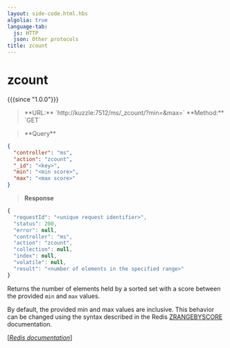 ```yaml
---
layout: side-code.html.hbs
algolia: true
language-tab:
  js: HTTP
  json: Other protocols
title: zcount
---
```


# zcount

{{{since "1.0.0"}}}




<blockquote class="js">
<p>
**URL:** `http://kuzzle:7512/ms/_zcount/<key>?min=<min score>&max=<max score>`  
**Method:** `GET`
</p>
</blockquote>

<blockquote class="json">
<p>
**Query**
</p>
</blockquote>


```json
{
  "controller": "ms",
  "action": "zcount",
  "_id": "<key>",
  "min": "<min score>",
  "max": "<max score>"
}
```

>**Response**

```javascript
{
  "requestId": "<unique request identifier>",
  "status": 200,
  "error": null,
  "controller": "ms",
  "action": "zcount",
  "collection": null,
  "index": null,
  "volatile": null,
  "result": "<number of elements in the specified range>"
}
```

Returns the number of elements held by a sorted set with a score between the provided `min` and `max` values.

By default, the provided min and max values are inclusive. This behavior can be changed using the syntax described in the Redis [ZRANGEBYSCORE](https://redis.io/commands/zrangebyscore) documentation.

[[_Redis documentation_]](https://redis.io/commands/zcount)
